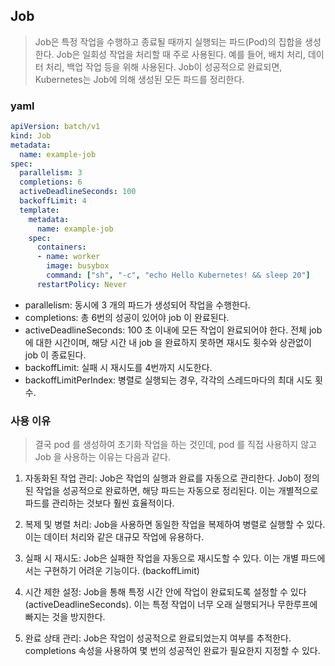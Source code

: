 ## Job

> Job은 특정 작업을 수행하고 종료될 때까지 실행되는 파드(Pod)의 집합을 생성한다. Job은 일회성 작업을 처리할 때 주로 사용된다. 예를 들어, 배치 처리, 데이터 처리, 백업 작업 등을 위해 사용된다. Job이 성공적으로 완료되면, Kubernetes는 Job에 의해 생성된 모든 파드를 정리한다.

### yaml
```yaml 
apiVersion: batch/v1
kind: Job
metadata:
  name: example-job
spec:
  parallelism: 3
  completions: 6
  activeDeadlineSeconds: 100
  backoffLimit: 4
  template:
    metadata:
      name: example-job
    spec:
      containers:
      - name: worker
        image: busybox
        command: ["sh", "-c", "echo Hello Kubernetes! && sleep 20"]
      restartPolicy: Never
```
 - parallelism: 동시에 3 개의 파드가 생성되어 작업을 수행한다.
 - completions: 총 6번의 성공이 있어야 job 이 완료된다.
 - activeDeadlineSeconds: 100 초 이내에 모든 작업이 완료되어야 한다. 전체 job 에 대한 시간이며, 해당 시간 내 job 을 완료하지 못하면 재시도 횟수와 상관없이 job 이 종료된다.
 - backoffLimit: 실패 시 재시도를 4번까지 시도한다.
 - backoffLimitPerIndex: 병렬로 실행되는 경우, 각각의 스레드마다의 최대 시도 횟수.


### 사용 이유

> 결국 pod 를 생성하여 초기화 작업을 하는 것인데, pod 를 직접 사용하지 않고 Job 을 사용하는 이유는 다음과 같다.

1. 자동화된 작업 관리: Job은 작업의 실행과 완료를 자동으로 관리한다. Job이 정의된 작업을 성공적으로 완료하면, 해당 파드는 자동으로 정리된다. 이는 개별적으로 파드를 관리하는 것보다 훨씬 효율적이다.


2. 복제 및 병렬 처리: Job을 사용하면 동일한 작업을 복제하여 병렬로 실행할 수 있다. 이는 데이터 처리와 같은 대규모 작업에 유용하다.


3. 실패 시 재시도: Job은 실패한 작업을 자동으로 재시도할 수 있다. 이는 개별 파드에서는 구현하기 어려운 기능이다. (backoffLimit)


4. 시간 제한 설정: Job을 통해 특정 시간 안에 작업이 완료되도록 설정할 수 있다(activeDeadlineSeconds). 이는 특정 작업이 너무 오래 실행되거나 무한루프에 빠지는 것을 방지한다.


5. 완료 상태 관리: Job은 작업이 성공적으로 완료되었는지 여부를 추적한다. completions 속성을 사용하여 몇 번의 성공적인 완료가 필요한지 지정할 수 있다.